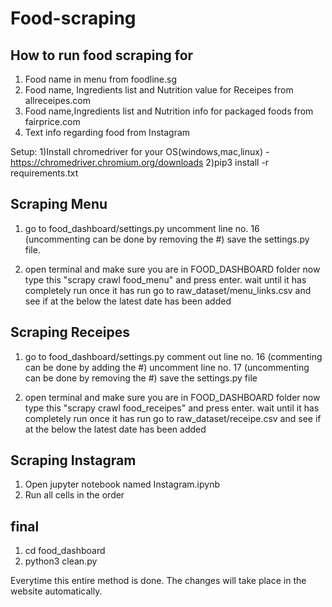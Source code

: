 # Food-scraping


## How to run food scraping for 
1) Food name in menu from foodline.sg
2) Food name, Ingredients list and Nutrition value for Receipes from allreceipes.com
3) Food name,Ingredients list and Nutrition info for packaged foods from fairprice.com
4) Text info regarding food from Instagram

Setup:
    1)Install chromedriver for your OS(windows,mac,linux) - https://chromedriver.chromium.org/downloads
    2)pip3 install -r requirements.txt
## Scraping Menu

1) go to food_dashboard/settings.py uncomment line no. 16 (uncommenting can be done by removing the #) save the settings.py file.

2) open terminal and make sure you are in FOOD_DASHBOARD folder now type this "scrapy crawl food_menu" and press enter. wait until it has completely run once it has run go to raw_dataset/menu_links.csv and see if at the below the latest date has been added 
    
## Scraping Receipes
1) go to food_dashboard/settings.py comment out line no. 16 (commenting can be done by adding the #) uncomment line no. 17 (uncommenting can be done by removing the #) save the settings.py file

2) open terminal and make sure you are in FOOD_DASHBOARD folder now type this "scrapy crawl food_receipes" and press enter. wait until it has completely run once it has run go to raw_dataset/receipe.csv and see if at the below the latest date has been added 

## Scraping Instagram  
1) Open jupyter notebook named Instagram.ipynb
2) Run all cells in the order 


## final 
1) cd food_dashboard 
2) python3 clean.py

Everytime this entire method is done. The changes will take place in the website automatically.


 
